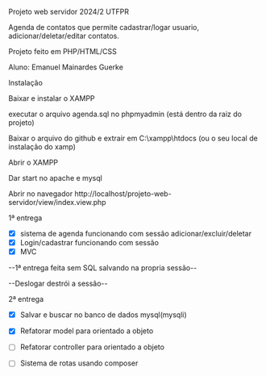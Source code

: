 Projeto web servidor 2024/2 UTFPR

Agenda de contatos que permite cadastrar/logar usuario, adicionar/deletar/editar contatos.

Projeto feito em PHP/HTML/CSS



Aluno: Emanuel Mainardes Guerke

Instalação 

Baixar e instalar o XAMPP 

executar o arquivo agenda.sql no phpmyadmin (está dentro da raiz do projeto)

Baixar o arquivo do github e extrair em C:\xampp\htdocs (ou o seu local de instalação do xamp)

Abrir o XAMPP

Dar start no apache e mysql

Abrir no navegador http://localhost/projeto-web-servidor/view/index.view.php

1ª entrega
- [x] sistema de agenda funcionando com sessão adicionar/excluir/deletar
- [x] Login/cadastrar funcionando com sessão
- [x] MVC
      
--1ª entrega feita sem SQL salvando na propria sessão--

--Deslogar destrói a sessão--


2ª entrega
- [x] Salvar e buscar no banco de dados mysql(mysqli)
- [x] Refatorar model para orientado a objeto
- [ ] Refatorar controller para orientado a objeto
- [ ] Sistema de rotas usando composer


